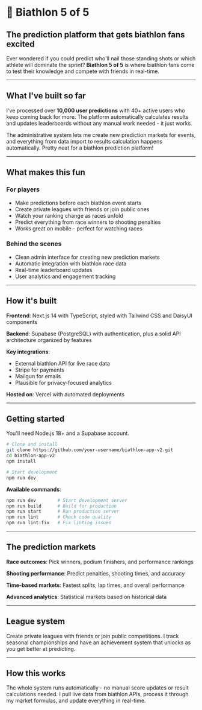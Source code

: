 # 🎯 Biathlon 5 of 5

## The prediction platform that gets biathlon fans excited

Ever wondered if you could predict who'll nail those standing shots or which athlete will dominate the sprint? **Biathlon 5 of 5** is where biathlon fans come to test their knowledge and compete with friends in real-time.

---

## What I've built so far

I've processed over **10,000 user predictions** with 40+ active users who keep coming back for more. The platform automatically calculates results and updates leaderboards without any manual work needed - it just works.

The administrative system lets me create new prediction markets for events, and everything from data import to results calculation happens automatically. Pretty neat for a biathlon prediction platform!

---

## What makes this fun

### For players
- Make predictions before each biathlon event starts
- Create private leagues with friends or join public ones
- Watch your ranking change as races unfold
- Predict everything from race winners to shooting penalties
- Works great on mobile - perfect for watching races

### Behind the scenes
- Clean admin interface for creating new prediction markets
- Automatic integration with biathlon race data
- Real-time leaderboard updates
- User analytics and engagement tracking

---

## How it's built

**Frontend**: Next.js 14 with TypeScript, styled with Tailwind CSS and DaisyUI components

**Backend**: Supabase (PostgreSQL) with authentication, plus a solid API architecture organized by features

**Key integrations**:
- External biathlon API for live race data
- Stripe for payments
- Mailgun for emails
- Plausible for privacy-focused analytics

**Hosted on**: Vercel with automated deployments

---

## Getting started

You'll need Node.js 18+ and a Supabase account.

```bash
# Clone and install
git clone https://github.com/your-username/biathlon-app-v2.git
cd biathlon-app-v2
npm install

# Start development
npm run dev
```

**Available commands**:
```bash
npm run dev        # Start development server
npm run build      # Build for production
npm run start      # Run production server
npm run lint       # Check code quality
npm run lint:fix   # Fix linting issues
```

---

## The prediction markets

**Race outcomes**: Pick winners, podium finishers, and performance rankings

**Shooting performance**: Predict penalties, shooting times, and accuracy

**Time-based markets**: Fastest splits, lap times, and overall performance

**Advanced analytics**: Statistical markets based on historical data

---

## League system

Create private leagues with friends or join public competitions. I track seasonal championships and have an achievement system that unlocks as you get better at predicting.

---

## How this works

The whole system runs automatically - no manual score updates or result calculations needed. I pull live data from biathlon APIs, process it through my market formulas, and update everything in real-time.